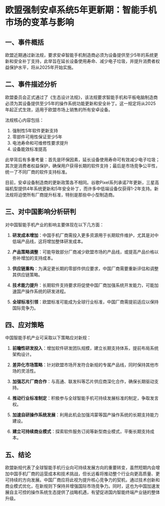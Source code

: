 # 欧盟强制安卓系统5年更新期：智能手机市场的变革与影响

## 一、事件概括

欧盟近期通过新法规，要求安卓智能手机制造商必须为设备提供至少5年的系统更新和安全补丁支持，此举旨在延长设备使用寿命、减少电子垃圾，并提升消费者权益保护水平，将从2025年开始实施。

## 二、事件描述分析

欧盟委员会正式通过了《生态设计法规》，该法规要求智能手机和平板电脑制造商必须为其设备提供至少5年的操作系统功能更新和安全补丁。这一规定将从2025年起正式生效，适用于欧盟市场上销售的所有安卓设备。

法规核心内容包括：
1. 强制性5年软件更新支持
2. 零部件可用性保证至少5年
3. 电池寿命和可维修性要求提升
4. 设备能效标准提高

此举背后有多重考量：首先是环保因素，延长设备使用寿命可有效减少电子垃圾；其次是消费者权益保护，确保用户获得长期的软件支持；最后是市场竞争公平性，统一了不同厂商的软件支持标准。

目前，安卓设备制造商的更新政策各不相同。谷歌Pixel系列承诺7年更新，三星高端机型提供4年系统更新和5年安全补丁，而许多中低端设备仅获得1-2年支持。新法规将迫使所有厂商提升标准，特别是那些中小型制造商。

## 三、对中国影响分析研判

对中国智能手机产业的影响主要体现在以下几方面：

1. **研发成本增加**：中国手机厂商需投入更多资源用于长期软件维护，尤其是对中低端产品线，这将增加整体研发成本。

2. **产品策略调整**：可能导致部分厂商减少欧盟市场的产品线，或提高产品价格以弥补增加的支持成本。

3. **供应链重构**：为满足更长期的零部件供应要求，中国厂商需要重新评估和调整其供应链策略。

4. **技术能力提升**：长期软件支持要求将促使中国厂商加强系统开发能力，可能加速国产操作系统的研发进程。

5. **全球标准引领**：欧盟标准可能成为全球行业标准，中国厂商需提前适应以保持国际竞争力。

## 四、应对策略

中国智能手机产业可采取以下策略应对新规：

1. **前瞻性研发投入**：增加软件研发团队规模，建立长期支持体系，提前布局系统架构设计。

2. **差异化市场策略**：针对欧盟市场开发符合新规的专属产品线，同时保持其他市场的灵活性。

3. **加强芯片厂商合作**：与高通、联发科等芯片供应商深化合作，确保长期驱动支持。

4. **推动行业标准制定**：积极参与全球智能手机可持续发展标准的制定，争取发言权。

5. **加速自研操作系统发展**：利用此机会加强鸿蒙等国产操作系统的长期支持能力建设。

6. **建立可持续商业模式**：探索软件服务订阅等新型商业模式，平衡长期支持成本。

## 五、结论

欧盟新规代表了全球智能手机行业向可持续发展方向的重要转变，虽然短期内会增加中国手机厂商的运营成本和技术挑战，但长远看将推动整个行业向更高质量、更可持续的方向发展。中国厂商应将此视为提升核心竞争力的契机，通过技术创新和商业模式优化，在新规则下保持并增强国际市场竞争力。同时，这也为中国加速发展自主可控的操作系统生态提供了战略机遇，有望促进国内智能终端产业链的整体升级。